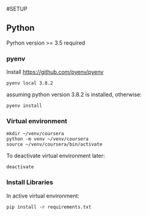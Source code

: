 #SETUP

## Python

Pyrhon version >= 3.5 required

### pyenv

Install https://github.com/pyenv/pyenv

```shell script
pyenv local 3.8.2
```
assuming python version 3.8.2 is installed, otherwise:

```shell script
pyenv install
```

### Virtual environment

```shell script
mkdir ~/venv/coursera
python -m venv ~/venv/coursera
source ~/venv/coursera/bin/activate
```

To deactivate virtual environment later:

```shell script
deactivate
```

### Install Libraries

In active virtual environment:

```shell script
pip install -r requirements.txt
```
